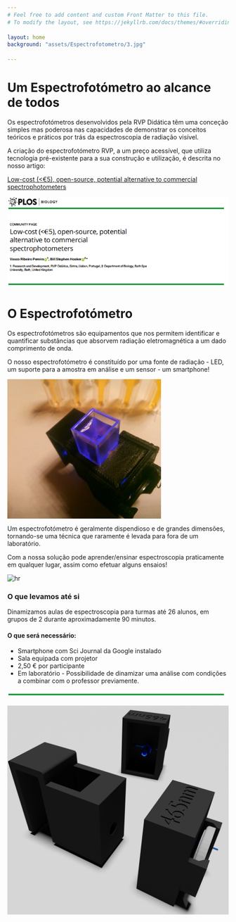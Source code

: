 ```yaml
---
# Feel free to add content and custom Front Matter to this file.
# To modify the layout, see https://jekyllrb.com/docs/themes/#overriding-theme-defaults

layout: home
background: "assets/Espectrofotometro/3.jpg"

---
```


# Um Espectrofotómetro ao alcance de todos
Os espectrofotómetros desenvolvidos pela RVP Didática têm uma conceção simples mas poderosa nas capacidades de demonstrar os conceitos teóricos e práticos por trás da espectroscopia de radiação visível.


A criação do espectrofotómetro RVP, a um preço acessível, que utiliza tecnologia pré-existente para a sua construção e utilização, é descrita no nosso artigo:

[Low-cost (<€5), open-source, potential alternative to commercial spectrophotometers](https://doi.org/10.1371/journal.pbio.3000321)

![Imagem do Artigo](assets/Espectrofotometro/article.jpg)


# O Espectrofotómetro

Os espectrofotómetros são equipamentos que nos permitem identificar e quantificar substâncias que absorvem radiação eletromagnética a um dado comprimento de onda.

O nosso espectrofotómetro é constituído por uma fonte de radiação - LED, um suporte para a amostra em análise e um sensor - um smartphone!


<div><img src="assets/Espectrofotometro/ligado.jpg" alt="Imagem de espectrofotómetro ligado" align="middle" width="350"></div>

Um espectrofotómetro é geralmente dispendioso e de grandes dimensões, tornando-se uma técnica que raramente é levada para fora de um laboratório.


Com a nossa solução pode aprender/ensinar espectroscopia praticamente em qualquer lugar, assim como efetuar alguns ensaios!

<p><img src="{{ site.baseurl }}/assets/varios/hr.jpg" alt="hr" width="750"></p>

### O que levamos até si
Dinamizamos aulas de espectroscopia para turmas até 26 alunos, em grupos de 2 durante aproximadamente 90 minutos.

#### O que será necessário:

- Smartphone com Sci Journal da Google instalado
- Sala equipada com projetor
- 2,50 € por participante
- Em laboratório - Possibilidade de dinamizar uma análise com condições a combinar com o professor previamente.

<p><img src="assets/varios/hr.jpg" alt="hr" width="750"></p>
<p><img src="assets/Backgrounds/Background4.png" alt="hr" width="550"></p>
